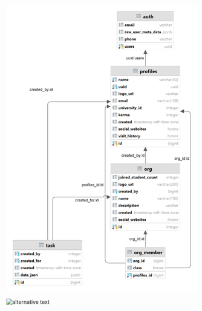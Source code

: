![diagram](../open-sql-schema/Diagram.png)

![alternative text](http://www.plantuml.com/plantuml/proxy?cache=no&src=https://raw.githubusercontent.com/IAFahim/iafahim.github.io/master/open-sql-schema/auth.plantuml)

